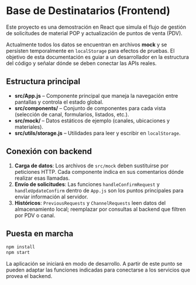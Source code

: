 # Base de Destinatarios (Frontend)

Este proyecto es una demostración en React que simula el flujo de gestión de solicitudes de material POP y actualización de puntos de venta (PDV).

Actualmente todos los datos se encuentran en archivos **mock** y se persisten temporalmente en `localStorage` para efectos de pruebas. El objetivo de esta documentación es guiar a un desarrollador en la estructura del código y señalar dónde se deben conectar las APIs reales.

## Estructura principal

- **src/App.js** – Componente principal que maneja la navegación entre pantallas y controla el estado global.
- **src/components/** – Conjunto de componentes para cada vista (selección de canal, formularios, listados, etc.).
- **src/mock/** – Datos estáticos de ejemplo (canales, ubicaciones y materiales).
- **src/utils/storage.js** – Utilidades para leer y escribir en `localStorage`.

## Conexión con backend

1. **Carga de datos**: Los archivos de `src/mock` deben sustituirse por peticiones HTTP. Cada componente indica en sus comentarios dónde realizar esas llamadas.
2. **Envío de solicitudes**: Las funciones `handleConfirmRequest` y `handleUpdateConfirm` dentro de `App.js` son los puntos principales para enviar información al servidor.
3. **Históricos**: `PreviousRequests` y `ChannelRequests` leen datos del almacenamiento local; reemplazar por consultas al backend que filtren por PDV o canal.

## Puesta en marcha

```bash
npm install
npm start
```

La aplicación se iniciará en modo de desarrollo. A partir de este punto se pueden adaptar las funciones indicadas para conectarse a los servicios que provea el backend.

